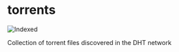 torrents 
========
![Indexed](https://img.shields.io/badge/indexed-212211-blue)

Collection of torrent files discovered in the DHT network
